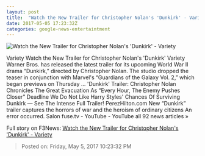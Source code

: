 ```yaml
---
layout: post
title:  "Watch the New Trailer for Christopher Nolan's 'Dunkirk' - Variety"
date: 2017-05-05 17:23:32Z
categories: google-news-entertaintment
---
```


![Watch the New Trailer for Christopher Nolan's 'Dunkirk' - Variety](https://pmcvariety.files.wordpress.com/2017/03/dunkirk-movie-2.jpg?w=1000&h=563&crop=1)

Variety Watch the New Trailer for Christopher Nolan's 'Dunkirk' Variety Warner Bros. has released the latest trailer for its upcoming World War II drama “Dunkirk,” directed by Christopher Nolan. The studio dropped the teaser in conjunction with Marvel's “Guardians of the Galaxy Vol. 2,” which began previews on Thursday ... 'Dunkirk' Trailer: Christopher Nolan Chronicles The Great Evacuation As “Every Hour, The Enemy Pushes Closer” Deadline We Do Not Like Harry Styles' Chances Of Surviving Dunkirk — See The Intense Full Trailer! PerezHilton.com New “Dunkirk” trailer captures the horrors of war and the heroism of ordinary citizens An error occurred. Salon fuse.tv - YouTube - YouTube all 92 news articles »


Full story on F3News: [Watch the New Trailer for Christopher Nolan's 'Dunkirk' - Variety](http://www.f3nws.com/n/UXbRZF)

> Posted on: Friday, May 5, 2017 10:23:32 PM
